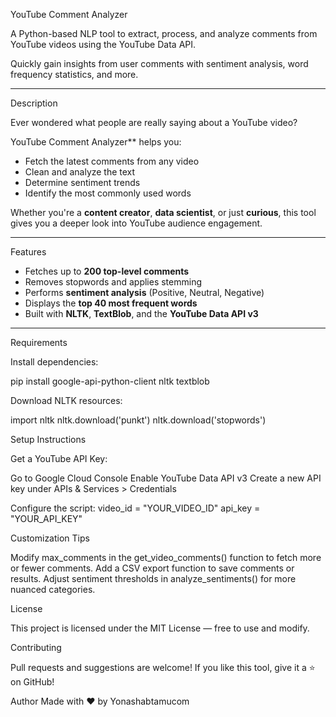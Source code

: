 YouTube Comment Analyzer

A Python-based NLP tool to extract, process, and analyze comments from YouTube videos using the YouTube Data API.

Quickly gain insights from user comments with sentiment analysis, word frequency statistics, and more.

---
 Description

Ever wondered what people are really saying about a YouTube video?

YouTube Comment Analyzer** helps you:

-  Fetch the latest comments from any video
-  Clean and analyze the text
-  Determine sentiment trends
-  Identify the most commonly used words

Whether you're a **content creator**, **data scientist**, or just **curious**, this tool gives you a deeper look into YouTube audience engagement.

---

Features

- Fetches up to **200 top-level comments**
- Removes stopwords and applies stemming
- Performs **sentiment analysis** (Positive, Neutral, Negative)
- Displays the **top 40 most frequent words**
- Built with **NLTK**, **TextBlob**, and the **YouTube Data API v3**

---

Requirements

Install dependencies:

pip install google-api-python-client nltk textblob

Download NLTK resources:

import nltk
nltk.download('punkt')
nltk.download('stopwords')

Setup Instructions

Get a YouTube API Key:

Go to Google Cloud Console
Enable YouTube Data API v3
Create a new API key under APIs & Services > Credentials

Configure the script:
video_id = "YOUR_VIDEO_ID"
api_key = "YOUR_API_KEY"

Customization Tips

Modify max_comments in the get_video_comments() function to fetch more or fewer comments.
Add a CSV export function to save comments or results.
Adjust sentiment thresholds in analyze_sentiments() for more nuanced categories.

 License
 
This project is licensed under the MIT License — free to use and modify.

 Contributing

Pull requests and suggestions are welcome!
If you like this tool, give it a ⭐️ on GitHub!

Author
Made with ❤️ by Yonashabtamucom




